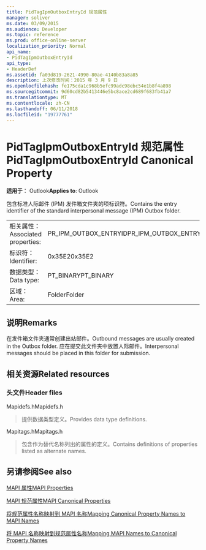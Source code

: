 ```yaml
---
title: PidTagIpmOutboxEntryId 规范属性
manager: soliver
ms.date: 03/09/2015
ms.audience: Developer
ms.topic: reference
ms.prod: office-online-server
localization_priority: Normal
api_name:
- PidTagIpmOutboxEntryId
api_type:
- HeaderDef
ms.assetid: fa03d819-2621-4990-80ae-4140b83a8a85
description: 上次修改时间：2015 年 3 月 9 日
ms.openlocfilehash: fe175cda1c968b5efc99adc98ebc54e1b8f4a898
ms.sourcegitcommit: 9d60cd82b5413446e5bc8ace2cd689f683fb41a7
ms.translationtype: MT
ms.contentlocale: zh-CN
ms.lasthandoff: 06/11/2018
ms.locfileid: "19777761"
---
```

# <a name="pidtagipmoutboxentryid-canonical-property"></a><span data-ttu-id="48d56-103">PidTagIpmOutboxEntryId 规范属性</span><span class="sxs-lookup"><span data-stu-id="48d56-103">PidTagIpmOutboxEntryId Canonical Property</span></span>

  
  
<span data-ttu-id="48d56-104">**适用于**： Outlook</span><span class="sxs-lookup"><span data-stu-id="48d56-104">**Applies to**: Outlook</span></span> 
  
<span data-ttu-id="48d56-105">包含标准人际邮件 (IPM) 发件箱文件夹的项标识符。</span><span class="sxs-lookup"><span data-stu-id="48d56-105">Contains the entry identifier of the standard interpersonal message (IPM) Outbox folder.</span></span> 
  
|||
|:-----|:-----|
|<span data-ttu-id="48d56-106">相关属性：</span><span class="sxs-lookup"><span data-stu-id="48d56-106">Associated properties:</span></span>  <br/> |<span data-ttu-id="48d56-107">PR_IPM_OUTBOX_ENTRYID</span><span class="sxs-lookup"><span data-stu-id="48d56-107">PR_IPM_OUTBOX_ENTRYID</span></span>  <br/> |
|<span data-ttu-id="48d56-108">标识符：</span><span class="sxs-lookup"><span data-stu-id="48d56-108">Identifier:</span></span>  <br/> |<span data-ttu-id="48d56-109">0x35E2</span><span class="sxs-lookup"><span data-stu-id="48d56-109">0x35E2</span></span>  <br/> |
|<span data-ttu-id="48d56-110">数据类型：</span><span class="sxs-lookup"><span data-stu-id="48d56-110">Data type:</span></span>  <br/> |<span data-ttu-id="48d56-111">PT_BINARY</span><span class="sxs-lookup"><span data-stu-id="48d56-111">PT_BINARY</span></span>  <br/> |
|<span data-ttu-id="48d56-112">区域：</span><span class="sxs-lookup"><span data-stu-id="48d56-112">Area:</span></span>  <br/> |<span data-ttu-id="48d56-113">Folder</span><span class="sxs-lookup"><span data-stu-id="48d56-113">Folder</span></span>  <br/> |
   
## <a name="remarks"></a><span data-ttu-id="48d56-114">说明</span><span class="sxs-lookup"><span data-stu-id="48d56-114">Remarks</span></span>

<span data-ttu-id="48d56-115">在发件箱文件夹通常创建出站邮件。</span><span class="sxs-lookup"><span data-stu-id="48d56-115">Outbound messages are usually created in the Outbox folder.</span></span> <span data-ttu-id="48d56-116">应在提交此文件夹中放置人际邮件。</span><span class="sxs-lookup"><span data-stu-id="48d56-116">Interpersonal messages should be placed in this folder for submission.</span></span> 
  
## <a name="related-resources"></a><span data-ttu-id="48d56-117">相关资源</span><span class="sxs-lookup"><span data-stu-id="48d56-117">Related resources</span></span>

### <a name="header-files"></a><span data-ttu-id="48d56-118">头文件</span><span class="sxs-lookup"><span data-stu-id="48d56-118">Header files</span></span>

<span data-ttu-id="48d56-119">Mapidefs.h</span><span class="sxs-lookup"><span data-stu-id="48d56-119">Mapidefs.h</span></span>
  
> <span data-ttu-id="48d56-120">提供数据类型定义。</span><span class="sxs-lookup"><span data-stu-id="48d56-120">Provides data type definitions.</span></span>
    
<span data-ttu-id="48d56-121">Mapitags.h</span><span class="sxs-lookup"><span data-stu-id="48d56-121">Mapitags.h</span></span>
  
> <span data-ttu-id="48d56-122">包含作为替代名称列出的属性的定义。</span><span class="sxs-lookup"><span data-stu-id="48d56-122">Contains definitions of properties listed as alternate names.</span></span>
    
## <a name="see-also"></a><span data-ttu-id="48d56-123">另请参阅</span><span class="sxs-lookup"><span data-stu-id="48d56-123">See also</span></span>



[<span data-ttu-id="48d56-124">MAPI 属性</span><span class="sxs-lookup"><span data-stu-id="48d56-124">MAPI Properties</span></span>](mapi-properties.md)
  
[<span data-ttu-id="48d56-125">MAPI 规范属性</span><span class="sxs-lookup"><span data-stu-id="48d56-125">MAPI Canonical Properties</span></span>](mapi-canonical-properties.md)
  
[<span data-ttu-id="48d56-126">将规范属性名称映射到 MAPI 名称</span><span class="sxs-lookup"><span data-stu-id="48d56-126">Mapping Canonical Property Names to MAPI Names</span></span>](mapping-canonical-property-names-to-mapi-names.md)
  
[<span data-ttu-id="48d56-127">将 MAPI 名称映射到规范属性名称</span><span class="sxs-lookup"><span data-stu-id="48d56-127">Mapping MAPI Names to Canonical Property Names</span></span>](mapping-mapi-names-to-canonical-property-names.md)

